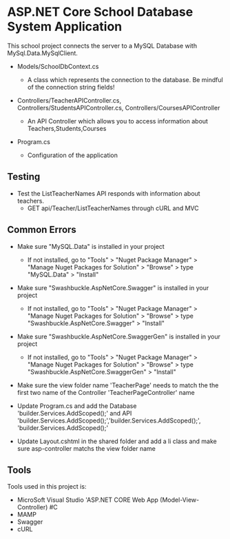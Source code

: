 # ASP.NET Core School Database System Application 
This school project connects the server to a MySQL Database with MySql.Data.MySqlClient.

- Models/SchoolDbContext.cs
   * A class which represents the connection to the database. Be mindful of the connection string fields!
     

- Controllers/TeacherAPIController.cs, Controllers/StudentsAPIController.cs, Controllers/CoursesAPIController
  * An API Controller which allows you to access information about Teachers,Students,Courses
    
  
- Program.cs
  * Configuration of the application

## Testing
- Test the ListTeacherNames API responds with information about teachers.
    * GET api/Teacher/ListTeacherNames through cURL and MVC 

## Common Errors
- Make sure "MySQL.Data" is installed in your project
  * If not installed, go to "Tools" > "Nuget Package Manager" > "Manage Nuget Packages for Solution" > "Browse" > type "MySQL.Data" > "Install"

- Make sure "Swashbuckle.AspNetCore.Swagger" is installed in your project
  * If not installed, go to "Tools" > "Nuget Package Manager" > "Manage Nuget Packages for Solution" > "Browse" > type "Swashbuckle.AspNetCore.Swagger" > "Install"

- Make sure "Swashbuckle.AspNetCore.SwaggerGen" is installed in your project
  * If not installed, go to "Tools" > "Nuget Package Manager" > "Manage Nuget Packages for Solution" > "Browse" > type "Swashbuckle.AspNetCore.SwaggerGen" > "Install"

- Make sure the view folder name 'TeacherPage' needs to match the the first two name of the Controller 'TeacherPageController' name
  
- Update Program.cs and add the Database 'builder.Services.AddScoped<SchoolDbContext>();' and API 'builder.Services.AddScoped<TeacherAPIController>();','builder.Services.AddScoped<StudentsAPIController>();', 'builder.Services.AddScoped<CoursesAPIController>();'
  
- Update Layout.cshtml in the shared folder and add a li class and make sure asp-controller matchs the view folder name

## Tools 
Tools used in this project is:
- MicroSoft Visual Studio 'ASP.NET CORE Web App (Model-View-Controller) #C
- MAMP
- Swagger
- cURL
